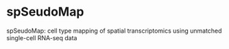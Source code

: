 # spSeudoMap
spSeudoMap: cell type mapping of spatial transcriptomics using unmatched single-cell RNA-seq data
